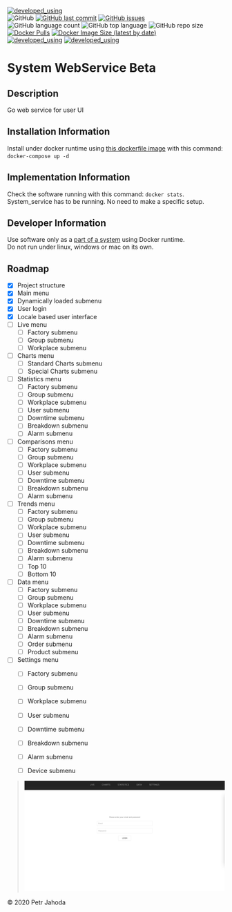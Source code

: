 [![developed_using](https://img.shields.io/badge/developed%20using-Jetbrains%20Goland-lightgrey)](https://www.jetbrains.com/go/)
<br/>
![GitHub](https://img.shields.io/github/license/petrjahoda/system_webservice_beta) 
[![GitHub last commit](https://img.shields.io/github/last-commit/petrjahoda/system_webservice_beta)](https://github.com/petrjahoda/system_webservice_beta/commits/master)
[![GitHub issues](https://img.shields.io/github/issues/petrjahoda/system_webservice_beta)](https://github.com/petrjahoda/system_webservice_beta/issues)
<br/>
![GitHub language count](https://img.shields.io/github/languages/count/petrjahoda/system_webservice_beta)
![GitHub top language](https://img.shields.io/github/languages/top/petrjahoda/system_webservice_beta)
![GitHub repo size](https://img.shields.io/github/repo-size/petrjahoda/system_webservice_beta)
<br/>
[![Docker Pulls](https://img.shields.io/docker/pulls/petrjahoda/system_webservice_beta)](https://hub.docker.com/r/petrjahoda/system_webservice_beta)
[![Docker Image Size (latest by date)](https://img.shields.io/docker/image-size/petrjahoda/system_webservice_beta?sort=date)](https://hub.docker.com/r/petrjahoda/system_webservice_beta/tags)
<br/>
[![developed_using](https://img.shields.io/badge/database-PostgreSQL-red)](https://www.postgresql.org) [![developed_using](https://img.shields.io/badge/runtime-Docker-red)](https://www.docker.com)

# System WebService Beta

## Description
Go web service for user UI

## Installation Information
Install under docker runtime using [this dockerfile image](https://github.com/petrjahoda/system/tree/master/latest) with this command: ```docker-compose up -d```

## Implementation Information
Check the software running with this command: ```docker stats```. <br/>
System_service has to be running. No need to make a specific setup.

## Developer Information
Use software only as a [part of a system](https://github.com/petrjahoda/system) using Docker runtime.<br/>
 Do not run under linux, windows or mac on its own.
 
 ## Roadmap
 - [x] Project structure
 - [x] Main menu
 - [x] Dynamically loaded submenu
 - [x] User login
 - [x] Locale based user interface
 - [ ] Live menu
    - [ ] Factory submenu
    - [ ] Group submenu
    - [ ] Workplace submenu
 - [ ] Charts menu
    - [ ] Standard Charts submenu
    - [ ] Special Charts submenu
 - [ ] Statistics menu
    - [ ] Factory submenu
    - [ ] Group submenu
    - [ ] Workplace submenu
    - [ ] User submenu
    - [ ] Downtime submenu
    - [ ] Breakdown submenu
    - [ ] Alarm submenu
 - [ ] Comparisons menu
     - [ ] Factory submenu
     - [ ] Group submenu
     - [ ] Workplace submenu
     - [ ] User submenu
     - [ ] Downtime submenu
     - [ ] Breakdown submenu
     - [ ] Alarm submenu
 - [ ] Trends menu
     - [ ] Factory submenu
     - [ ] Group submenu
     - [ ] Workplace submenu
     - [ ] User submenu
     - [ ] Downtime submenu
     - [ ] Breakdown submenu
     - [ ] Alarm submenu
     - [ ] Top 10
     - [ ] Bottom 10
 - [ ] Data menu
     - [ ] Factory submenu
     - [ ] Group submenu
     - [ ] Workplace submenu
     - [ ] User submenu
     - [ ] Downtime submenu
     - [ ] Breakdown submenu
     - [ ] Alarm submenu
     - [ ] Order submenu
     - [ ] Product submenu
 - [ ] Settings menu
     - [ ] Factory submenu
     - [ ] Group submenu
     - [ ] Workplace submenu
     - [ ] User submenu
     - [ ] Downtime submenu
     - [ ] Breakdown submenu
     - [ ] Alarm submenu      
     - [ ] Device submenu      

 
>![actual screenshot](screenshots/actual.png)

© 2020 Petr Jahoda